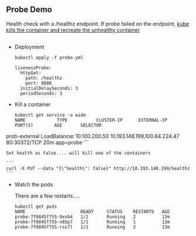 ## Probe Demo

Health check with a /healthz endpoint. If probe failed on the endpoint, [kube kills the container and recreate the unhealthy container](https://kubernetes.io/docs/tasks/configure-pod-container/configure-liveness-readiness-probes/)

##

  * Deployment

    ```
    kubectl apply -f probe.yml
    ```

    ```
    livenessProbe:
      httpGet:
        path: /healthz
        port: 8080
      initialDelaySeconds: 3
      periodSeconds: 3
    ```
  * Kill a container

    ```
    kubectl get service -o wide
    NAME            TYPE           CLUSTER-IP      EXTERNAL-IP                    PORT(S)        AGE       SELECTOR
prob-external   LoadBalancer   10.100.200.50   10.193.148.199,100.64.224.47   80:30372/TCP   20m       app=probe
    ```

    Set health as false.... will kill one of the containers
    
    ```
    curl -X PUT --data "{\"health\": false}" http://10.193.148.199/healthz
    ```

  * Watch the pods

    There are a few restarts.....

     ```
    kubectl get pods
    NAME                     READY     STATUS    RESTARTS   AGE
    probe-7f9845f755-9xnb4   1/1       Running   2          13m
    probe-7f9845f755-n85p7   1/1       Running   1          13m
    probe-7f9845f755-rss7l   1/1       Running   2          13m
     ```
